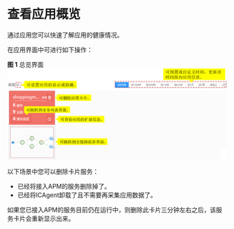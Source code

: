 # 查看应用概览<a name="ZH-CN_TOPIC_0127229094"></a>

通过应用您可以快速了解应用的健康情况。

在应用界面中可进行如下操作：

**图 1**  总览界面<a name="fig1924221461420"></a>  
![](figures/总览界面.png "总览界面")

以下场景中您可以删除卡片服务：

-   已经将接入APM的服务删除掉了。
-   已经将ICAgent卸载了且不需要再采集应用数据了。

如果您已接入APM的服务目前仍在运行中，则删除此卡片三分钟左右之后，该服务卡片会重新显示出来。

